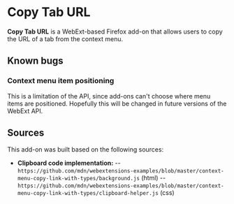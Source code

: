 # Copy Tab URL

**Copy Tab URL** is a WebExt-based Firefox add-on that allows users to copy the URL of a tab from the context menu.

## Known bugs

### Context menu item positioning

This is a limitation of the API, since add-ons can't choose where menu items are positioned. Hopefully this will be changed in future versions of the WebExt API.

## Sources

This add-on was built based on the following sources:

- **Clipboard code implementation:**
-- `https://github.com/mdn/webextensions-examples/blob/master/context-menu-copy-link-with-types/background.js` (html)
-- `https://github.com/mdn/webextensions-examples/blob/master/context-menu-copy-link-with-types/clipboard-helper.js` (css)